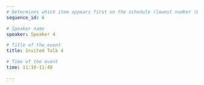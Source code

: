 ```yaml
---
# Determines which item appears first on the schedule (lowest number (0) appears first)
sequence_id: 6

# Speaker name
speaker: Speaker 4

# Title of the event
title: Invited Talk 4

# Time of the event
time: 11:10-11:40

---
```

